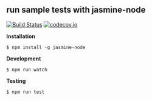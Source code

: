 ## run sample tests with jasmine-node
[![Build Status](https://travis-ci.org/unboxit/jasmine-node-specs.svg)](https://travis-ci.org/unboxit/jasmine-node-specs)
[![codecov.io](http://codecov.io/github/unboxit/jasmine-node-specs/coverage.svg?branch=master)](http://codecov.io/github/unboxit/jasmine-node-specs?branch=master)

__Installation__

`$ npm install -g jasmine-node`

__Development__

`$ npm run watch`

__Testing__

`$ npm run test`
